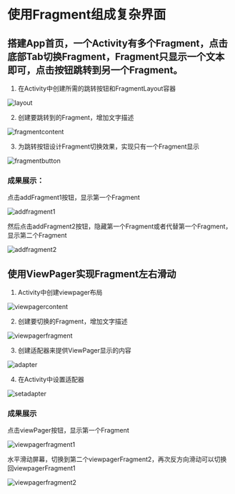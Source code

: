 # 使用Fragment组成复杂界面

## 搭建App首页，一个Activity有多个Fragment，点击底部Tab切换Fragment，Fragment只显示一个文本即可，点击按钮跳转到另一个Fragment。

1. 在Activity中创建所需的跳转按钮和FragmentLayout容器

![layout](/homework/asset/homeworkImage_2/layout.png)

2. 创建要跳转到的Fragment，增加文字描述

![fragmentcontent](/homework/asset/homeworkImage_2/fragmentcontent.png)

3. 为跳转按钮设计Fragment切换效果，实现只有一个Fragment显示

![fragmentbutton](/homework/asset/homeworkImage_2/fragmentbutton.png)

### 成果展示：

点击addFragment1按钮，显示第一个Fragment

![addfragment1](/homework/asset/homeworkImage_2/addfragment1.png)

然后点击addFragment2按钮，隐藏第一个Fragment或者代替第一个Fragment，显示第二个Fragment

![addfragment2](/homework/asset/homeworkImage_2/addfragment2.png)

## 使用ViewPager实现Fragment左右滑动

1. Activity中创建viewpager布局

![viewpagercontent](/homework/asset/homeworkImage_2/viewpagercontent.png)

2. 创建要切换的Fragment，增加文字描述

![viewpagerfragment](/homework/asset/homeworkImage_2/viewpagerfragment.png)

3. 创建适配器来提供ViewPager显示的内容

![adapter](/homework/asset/homeworkImage_2/adapter.png)

4. 在Activity中设置适配器

![setadapter](/homework/asset/homeworkImage_2/setadapter.png)

### 成果展示

点击viewPager按钮，显示第一个Fragment

![viewpagerfragment1](/homework/asset/homeworkImage_2/viewpagerfragment1.png)

水平滑动屏幕，切换到第二个viewpagerFragment2，再次反方向滑动可以切换回viewpagerFragment1

![viewpagerfragment2](/homework/asset/homeworkImage_2/viewpagerfragment2.png)